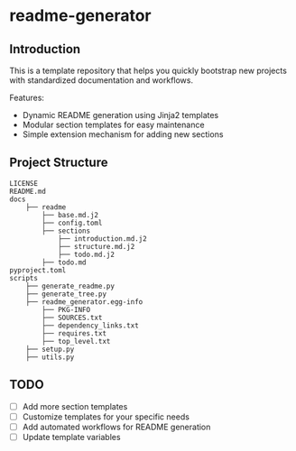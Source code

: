 # readme-generator

## Introduction

This is a template repository that helps you quickly bootstrap new projects with standardized documentation and workflows.

Features:
- Dynamic README generation using Jinja2 templates
- Modular section templates for easy maintenance
- Simple extension mechanism for adding new sections

## Project Structure

```
LICENSE
README.md
docs
    ├── readme
        ├── base.md.j2
        ├── config.toml
        ├── sections
            ├── introduction.md.j2
            ├── structure.md.j2
            ├── todo.md.j2
        ├── todo.md
pyproject.toml
scripts
    ├── generate_readme.py
    ├── generate_tree.py
    ├── readme_generator.egg-info
        ├── PKG-INFO
        ├── SOURCES.txt
        ├── dependency_links.txt
        ├── requires.txt
        ├── top_level.txt
    ├── setup.py
    ├── utils.py
```
## TODO

- [ ] Add more section templates
- [ ] Customize templates for your specific needs
- [ ] Add automated workflows for README generation
- [ ] Update template variables
